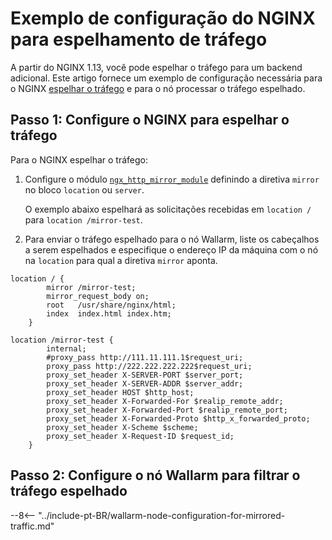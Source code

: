 # Exemplo de configuração do NGINX para espelhamento de tráfego

A partir do NGINX 1.13, você pode espelhar o tráfego para um backend adicional. Este artigo fornece um exemplo de configuração necessária para o NGINX [espelhar o tráfego](overview.md) e para o nó processar o tráfego espelhado.

## Passo 1: Configure o NGINX para espelhar o tráfego

Para o NGINX espelhar o tráfego:

1. Configure o módulo [`ngx_http_mirror_module`](http://nginx.org/en/docs/http/ngx_http_mirror_module.html) definindo a diretiva `mirror` no bloco `location` ou `server`.
    
    O exemplo abaixo espelhará as solicitações recebidas em `location /` para `location /mirror-test`.
1. Para enviar o tráfego espelhado para o nó Wallarm, liste os cabeçalhos a serem espelhados e especifique o endereço IP da máquina com o nó na `location` para qual a diretiva `mirror` aponta.

```
location / {
        mirror /mirror-test;
        mirror_request_body on;
        root   /usr/share/nginx/html;
        index  index.html index.htm; 
    }
    
location /mirror-test {
        internal;
        #proxy_pass http://111.11.111.1$request_uri;
        proxy_pass http://222.222.222.222$request_uri;
        proxy_set_header X-SERVER-PORT $server_port;
        proxy_set_header X-SERVER-ADDR $server_addr;
        proxy_set_header HOST $http_host;
        proxy_set_header X-Forwarded-For $realip_remote_addr;
        proxy_set_header X-Forwarded-Port $realip_remote_port;
        proxy_set_header X-Forwarded-Proto $http_x_forwarded_proto;
        proxy_set_header X-Scheme $scheme;
        proxy_set_header X-Request-ID $request_id;
    }
```

## Passo 2: Configure o nó Wallarm para filtrar o tráfego espelhado

--8<-- "../include-pt-BR/wallarm-node-configuration-for-mirrored-traffic.md"
